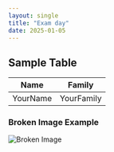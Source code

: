```yaml
---
layout: single
title: "Exam day"
date: 2025-01-05
---
```


## Sample Table

| Name      | Family      |
|-----------|-------------|
| YourName  | YourFamily  |

### Broken Image Example

![Broken Image](assets/images/broken-image.jpg "This image is broken and displays alt text.")
